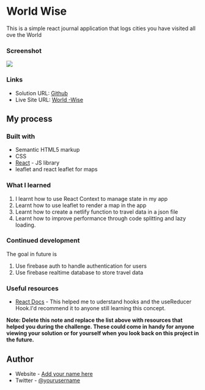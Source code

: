 # World Wise

This is a simple react journal application that logs cities you have visited all ove the World



### Screenshot

![](./screenshot/world-wise.gif)



### Links

- Solution URL: [Github](https://github.com/mcwachira/world-wise)
- Live Site URL: [World -Wise](https://react-questions-app.netlify.app/)

## My process

### Built with

- Semantic HTML5 markup
- CSS
- [React](https://reactjs.org/) - JS library
- leaflet and react leaflet for maps


### What I learned

1. I learnt how to use React Context   to manage state in my app
2. Learnt how to use leaflet to render a map in the app
3. Learnt how to create a netlify function  to travel data in a json file
4. Learnt how to improve performance through code splitting and lazy loading.




### Continued development

The goal in future is 
1. Use firebase auth to handle authentication for users
2. Use firebase realtime database to store travel data
 
### Useful resources

- [React Docs](https://www.react.com) - This helped me to uderstand hooks and the useReducer Hook.I'd recommend it to anyone still learning this concept.

**Note: Delete this note and replace the list above with resources that helped you during the challenge. These could come in handy for anyone viewing your solution or for yourself when you look back on this project in the future.**

## Author

- Website - [Add your name here](https://www.mcwachira.com)
- Twitter - [@yourusername](https://www.twitter.com/mcwachira)

